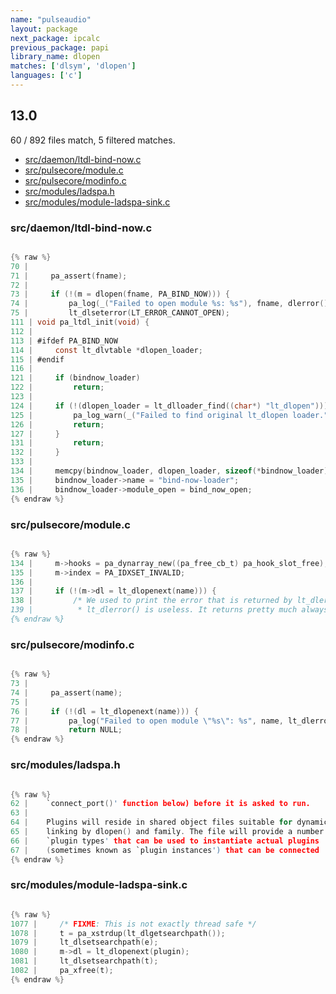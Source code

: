 ```yaml
---
name: "pulseaudio"
layout: package
next_package: ipcalc
previous_package: papi
library_name: dlopen
matches: ['dlsym', 'dlopen']
languages: ['c']
---
```

## 13.0
60 / 892 files match, 5 filtered matches.

 - [src/daemon/ltdl-bind-now.c](#srcdaemonltdl-bind-nowc)
 - [src/pulsecore/module.c](#srcpulsecoremodulec)
 - [src/pulsecore/modinfo.c](#srcpulsecoremodinfoc)
 - [src/modules/ladspa.h](#srcmodulesladspah)
 - [src/modules/module-ladspa-sink.c](#srcmodulesmodule-ladspa-sinkc)

### src/daemon/ltdl-bind-now.c

```c

{% raw %}
70 | 
71 |     pa_assert(fname);
72 | 
73 |     if (!(m = dlopen(fname, PA_BIND_NOW))) {
74 |         pa_log(_("Failed to open module %s: %s"), fname, dlerror());
75 |         lt_dlseterror(LT_ERROR_CANNOT_OPEN);
111 | void pa_ltdl_init(void) {
112 | 
113 | #ifdef PA_BIND_NOW
114 |     const lt_dlvtable *dlopen_loader;
115 | #endif
116 | 
121 |     if (bindnow_loader)
122 |         return;
123 | 
124 |     if (!(dlopen_loader = lt_dlloader_find((char*) "lt_dlopen"))) {
125 |         pa_log_warn(_("Failed to find original lt_dlopen loader."));
126 |         return;
127 |     }
131 |         return;
132 |     }
133 | 
134 |     memcpy(bindnow_loader, dlopen_loader, sizeof(*bindnow_loader));
135 |     bindnow_loader->name = "bind-now-loader";
136 |     bindnow_loader->module_open = bind_now_open;
{% endraw %}

```
### src/pulsecore/module.c

```c

{% raw %}
134 |     m->hooks = pa_dynarray_new((pa_free_cb_t) pa_hook_slot_free);
135 |     m->index = PA_IDXSET_INVALID;
136 | 
137 |     if (!(m->dl = lt_dlopenext(name))) {
138 |         /* We used to print the error that is returned by lt_dlerror(), but
139 |          * lt_dlerror() is useless. It returns pretty much always "file not
{% endraw %}

```
### src/pulsecore/modinfo.c

```c

{% raw %}
73 | 
74 |     pa_assert(name);
75 | 
76 |     if (!(dl = lt_dlopenext(name))) {
77 |         pa_log("Failed to open module \"%s\": %s", name, lt_dlerror());
78 |         return NULL;
{% endraw %}

```
### src/modules/ladspa.h

```c

{% raw %}
62 |    `connect_port()' function below) before it is asked to run.
63 | 
64 |    Plugins will reside in shared object files suitable for dynamic
65 |    linking by dlopen() and family. The file will provide a number of
66 |    `plugin types' that can be used to instantiate actual plugins
67 |    (sometimes known as `plugin instances') that can be connected
{% endraw %}

```
### src/modules/module-ladspa-sink.c

```c

{% raw %}
1077 |     /* FIXME: This is not exactly thread safe */
1078 |     t = pa_xstrdup(lt_dlgetsearchpath());
1079 |     lt_dlsetsearchpath(e);
1080 |     m->dl = lt_dlopenext(plugin);
1081 |     lt_dlsetsearchpath(t);
1082 |     pa_xfree(t);
{% endraw %}

```